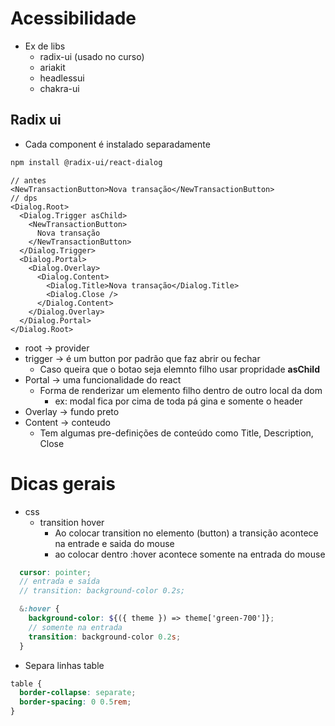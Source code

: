 # Acessibilidade
- Ex de libs
  - radix-ui (usado no curso)
  - ariakit
  - headlessui
  - chakra-ui

## Radix ui
- Cada component é instalado separadamente
```sh
npm install @radix-ui/react-dialog
```
```tsx
// antes
<NewTransactionButton>Nova transação</NewTransactionButton>
// dps
<Dialog.Root>
  <Dialog.Trigger asChild>
    <NewTransactionButton>
      Nova transação
    </NewTransactionButton>
  </Dialog.Trigger>
  <Dialog.Portal>
    <Dialog.Overlay>
      <Dialog.Content>
        <Dialog.Title>Nova transação</Dialog.Title>
        <Dialog.Close />
      </Dialog.Content>
    </Dialog.Overlay>
  </Dialog.Portal>
</Dialog.Root>
```
- root -> provider
- trigger -> é um button por padrão que faz abrir ou fechar
  - Caso queira que o botao seja elemnto filho usar propridade **asChild**
- Portal -> uma funcionalidade do react
  - Forma de renderizar um elemento filho dentro de outro local da dom 
    - ex: modal fica por cima de toda pá gina e somente o header
- Overlay -> fundo preto
- Content -> conteudo
  - Tem algumas pre-definições de conteúdo como Title, Description, Close

# Dicas gerais
- css
  - transition hover
    - Ao colocar transition no elemento (button) a transição acontece na entrade e saida do mouse
    - ao colocar dentro :hover acontece somente na entrada do mouse
```scss
  cursor: pointer;
  // entrada e saída
  // transition: background-color 0.2s;

  &:hover {
    background-color: ${({ theme }) => theme['green-700']};
    // somente na entrada
    transition: background-color 0.2s;
  }
```
  - Separa linhas table
```css
table {
  border-collapse: separate;
  border-spacing: 0 0.5rem;
}
```
